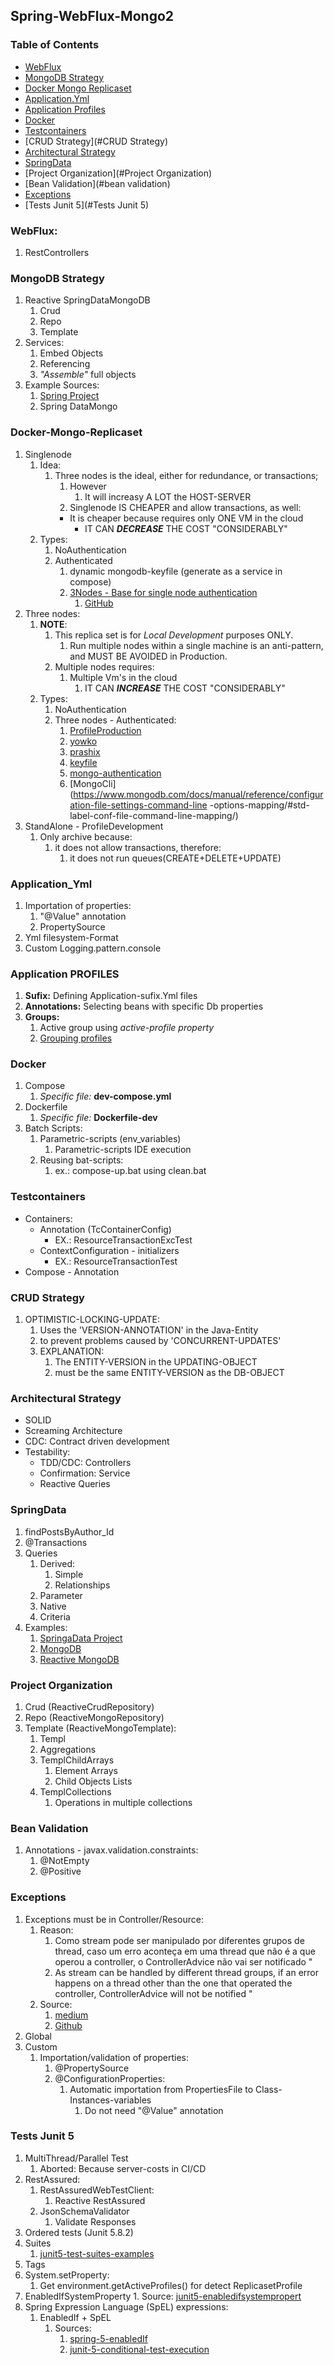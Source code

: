 ## Spring-WebFlux-Mongo2

### Table of Contents
* [WebFlux](#webflux)
* [MongoDB Strategy](#MongoDB-Strategy)
* [Docker Mongo Replicaset](#docker-mongo-replicaset)
* [Application.Yml](#application_yml)
* [Application Profiles](#application-profiles)
* [Docker](#docker)
* [Testcontainers](#Testcontainers)
* [CRUD Strategy](#CRUD Strategy)
* [Architectural Strategy](#architectural-strategy)
* [SpringData](#springdata)
* [Project Organization](#Project Organization)
* [Bean Validation](#bean validation)
* [Exceptions](#Exceptions)
* [Tests Junit 5](#Tests Junit 5)

### WebFlux:
1. RestControllers


### MongoDB Strategy
1. Reactive SpringDataMongoDB
    1. Crud
    2. Repo
    3. Template
2. Services:
    1. Embed Objects
    2. Referencing
    3. _"Assemble"_ full objects
3. Example Sources:
    1. [Spring Project](https://github.com/spring-projects/spring-data-examples)
    2. Spring DataMongo


### Docker-Mongo-Replicaset
1. Singlenode
    1. Idea:
        1. Three nodes is the ideal, either for redundance, or transactions;
            1. However
                1. It will increasy A LOT the HOST-SERVER
            2. Singlenode IS CHEAPER and allow transactions, as well:
            * It is cheaper because requires only ONE VM in the cloud
                + IT CAN _**DECREASE**_ THE COST "CONSIDERABLY"
    3. Types:
        1. NoAuthentication
        2. Authenticated
            1. dynamic mongodb-keyfile (generate as a service in compose)
            2. [3Nodes - Base for single node authentication](https://www.youtube.com/watch?v=-XzMfd4XQak)
                1. [GitHub](https://github.com/willitscale/learning-docker)
2. Three nodes:
    1. **NOTE**:
        1. This replica set is for *Local Development* purposes ONLY.
            1. Run multiple nodes within a single machine is an anti-pattern, and MUST BE AVOIDED in Production.
        2. Multiple nodes requires:
            1. Multiple Vm's in the cloud
                1. IT CAN _**INCREASE**_ THE COST "CONSIDERABLY"
    2. Types:
        1. NoAuthentication
        2. Three nodes - Authenticated:
            1. [ProfileProduction](https://sntnupl.com/mongodb-replicaset-for-development-using-docker)
            2. [yowko](https://github.com/yowko/docker-compose-mongodb-replica-set-with-auth/blob/master/docker-compose.yaml)
            3. [prashix](https://prashix.medium.com/setup-mongodb-replicaset-with-authentication-enabled-using-docker-compose-5edd2ad46a90)
            4. [keyfile](https://www.educba.com/mongodb-keyfile/)
            5. [mongo-authentication](https://mkyong.com/mongodb/mongodb-authentication-example/)
            6. [MongoCli](https://www.mongodb.com/docs/manual/reference/configuration-file-settings-command-line
               -options-mapping/#std-label-conf-file-command-line-mapping/)
3. StandAlone - ProfileDevelopment
    1. Only archive because:
        1. it does not allow transactions, therefore:
            1. it does not run queues(CREATE+DELETE+UPDATE)



### Application_Yml
1. Importation of properties:
    1. "@Value" annotation
    2. PropertySource
2. Yml filesystem-Format
3. Custom Logging.pattern.console


### Application PROFILES
1. **Sufix:** Defining Application-sufix.Yml files
2. **Annotations:** Selecting beans with specific Db properties
3. **Groups:**
    1. Active group using _active-profile property_
    2. [Grouping profiles](https://www.baeldung.com/spring-profiles#4-profile-groups)


### Docker
1. Compose
    1. _Specific file:_ **dev-compose.yml**
2. Dockerfile
    1. _Specific file:_ **Dockerfile-dev**
3. Batch Scripts:
    1. Parametric-scripts (env_variables)
        1. Parametric-scripts IDE execution
    2. Reusing bat-scripts:
        1. ex.: compose-up.bat using clean.bat


### Testcontainers
* Containers:
    - Annotation (TcContainerConfig)
        - EX.: ResourceTransactionExcTest
    - ContextConfiguration - initializers
        - EX.: ResourceTransactionTest
* Compose - Annotation


### CRUD Strategy
1. OPTIMISTIC-LOCKING-UPDATE:
    1. Uses the 'VERSION-ANNOTATION' in the Java-Entity
    2. to prevent problems caused by 'CONCURRENT-UPDATES'
    3. EXPLANATION:
        1. The ENTITY-VERSION in the UPDATING-OBJECT
        2. must be the same ENTITY-VERSION as the DB-OBJECT


### Architectural Strategy
* SOLID
* Screaming Architecture
* CDC: Contract driven development
* Testability:
    * TDD/CDC: Controllers
    * Confirmation: Service
    * Reactive Queries


### SpringData
1. findPostsByAuthor_Id
2. @Transactions
3. Queries
    1. Derived:
        1. Simple
        2. Relationships
    2. Parameter
    3. Native
    4. Criteria
4. Examples:
    1. [SpringaData Project](https://github.com/spring-projects/spring-data-examples)
    2. [MongoDB](https://github.com/spring-projects/spring-data-examples/tree/main/mongodb)
    3. [Reactive MongoDB](https://github.com/spring-projects/spring-data-examples/tree/main/mongodb/reactive)


### Project Organization
1. Crud (ReactiveCrudRepository)
2. Repo (ReactiveMongoRepository)
3. Template (ReactiveMongoTemplate):
    1. Templ
    2. Aggregations
    3. TemplChildArrays
        1. Element Arrays
        2. Child Objects Lists
    4. TemplCollections
        1. Operations in multiple collections


### Bean Validation
1. Annotations - javax.validation.constraints:
    1. @NotEmpty
    2. @Positive


### Exceptions
1. Exceptions must be in Controller/Resource:
    1. Reason:
        1. Como stream pode ser manipulado por diferentes grupos de thread, caso um erro aconteça em uma thread que
           não é a que operou a controller, o ControllerAdvice não vai ser notificado "
        2. As stream can be handled by different thread groups, if an error happens on a thread other than the one
           that operated the controller, ControllerAdvice will not be notified "
    2. Source:
        1. [medium](https://medium.com/nstech/programa%C3%A7%C3%A3o-reativa-com-spring-boot-webflux-e-mongodb-chega-de-sofrer-f92fb64517c3)
        2. [Github](https://github.com/netshoes/blog-spring-reactive)
2. Global
3. Custom
    1. Importation/validation of properties:
        1. @PropertySource
        2. @ConfigurationProperties:
            1. Automatic importation from PropertiesFile to Class-Instances-variables
                1. Do not need "@Value" annotation


### Tests Junit 5
1. MultiThread/Parallel Test
    1. Aborted: Because server-costs in CI/CD
2. RestAssured:
    1. RestAssuredWebTestClient:
        1. Reactive RestAssured
    2. JsonSchemaValidator
        1. Validate Responses
3. Ordered tests (Junit 5.8.2)
4. Suites
    1. [junit5-test-suites-examples](https://howtodoinjava.com/junit5/junit5-test-suites-examples/)
5. Tags
6. System.setProperty:
    1. Get environment.getActiveProfiles() for detect ReplicasetProfile
7. EnabledIfSystemProperty
    1.
    Source:  [junit5-enabledifsystempropert](https://self-learning-java-tutorial.blogspot.com/2021/07/junit5-enabledifsystemproperty.html)
8. Spring Expression Language (SpEL) expressions:
    1. EnabledIf + SpEL
        1. Sources:
            1. [spring-5-enabledIf](https://www.baeldung.com/spring-5-enabledIf)
            2. [junit-5-conditional-test-execution](https://www.baeldung.com/junit-5-conditional-test-execution)